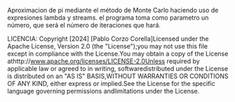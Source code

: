 Aproximacion de pi mediante el método de Monte Carlo haciendo uso de expresiones lambda y streams. el programa toma como parametro un número, que será el número de iteraciones que hará.

LICENCIA: Copyright [2024] [Pablo Corzo Corella]Licensed under the Apache License, Version 2.0 (the "License");you may not use this file except in compliance with the License.You may obtain a copy of the License athttp://www.apache.org/licenses/LICENSE-2.0Unless required by applicable law or agreed to in writing, softwaredistributed under the License is distributed on an "AS IS" BASIS,WITHOUT WARRANTIES OR CONDITIONS OF ANY KIND, either express or implied.See the License for the specific language governing permissions andlimitations under the License.
